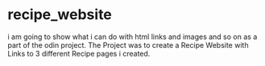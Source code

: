 # recipe_website
i am going to show what i can do with html links and images and so on as a part of the odin project.
The Project was to create a Recipe Website with Links to 3 different Recipe pages i created.
